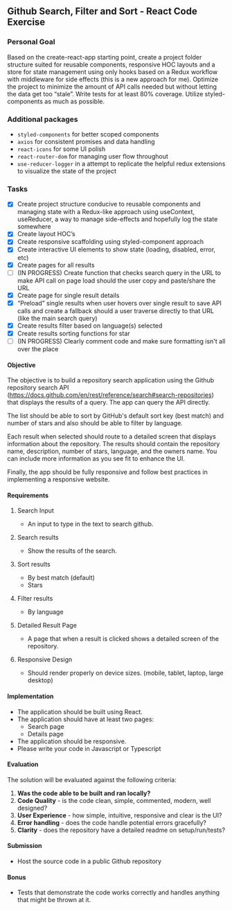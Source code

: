 ## Github Search, Filter and Sort - React Code Exercise

### Personal Goal
Based on the create-react-app starting point, create a project folder structure suited for reusable components, responsive HOC layouts and a store for state management using only hooks based on a Redux workflow with middleware for side effects (this is a new approach for me). Optimize the project to minimize the amount of API calls needed but without letting the data get too “stale”. Write tests for at least 80% coverage. Utilize styled-components as much as possible. 

### Additional packages
- `styled-components` for better scoped components
- `axios` for consistent promises and data handling
- `react-icons` for some UI polish
- `react-router-dom` for managing user flow throughout
- `use-reducer-logger` in a attempt to replicate the helpful redux extensions to visualize the state of the project
### Tasks
- [x] Create project structure conducive to reusable components and managing state with a Redux-like approach using useContext, useReducer, a way to manage side-effects and hopefully log the state somewhere
- [x] Create layout HOC’s 
- [x] Create responsive scaffolding using styled-component approach
- [x] Create interactive UI elements to show state (loading, disabled, error, etc)
- [x] Create pages for all results
- [ ] (IN PROGRESS) Create function that checks search query in the URL to make API call on page load should the user copy and paste/share the URL
- [x] Create page for single result details
- [x] “Preload” single results when user hovers over single result to save API calls and create a fallback should a user traverse directly to that URL (like the main search query)
- [x] Create results filter based on language(s) selected
- [x] Create results sorting functions for star
- [ ] (IN PROGRESS) Clearly comment code and make sure formatting isn't all over the place

#### Objective

The objective is to build a repository search application using the Github repository search API (https://docs.github.com/en/rest/reference/search#search-repositories) that displays the results of a query. The app can query the API directly.

The list should be able to sort by GitHub's default sort key (best match) and number of stars and also should be able to filter by language.

Each result when selected should route to a detailed screen that displays information about the repository. The results should contain the repository name, description, number of stars, language, and the owners name. You can include more information as you see fit to enhance the UI.

Finally, the app should be fully responsive and follow best practices in implementing a responsive website.

#### Requirements

1. Search Input

   - An input to type in the text to search github.

2. Search results

   - Show the results of the search.

3. Sort results

   - By best match (default)
   - Stars

4. Filter results

   - By language

5. Detailed Result Page

   - A page that when a result is clicked shows a detailed screen of the repository.

6. Responsive Design

   - Should render properly on device sizes. (mobile, tablet, laptop, large desktop)

#### Implementation

- The application should be built using React.
- The application should have at least two pages:
  - Search page
  - Details page
- The application should be responsive.
- Please write your code in Javascript or Typescript

#### Evaluation

The solution will be evaluated against the following criteria:

1. **Was the code able to be built and ran locally?**
2. **Code Quality** - is the code clean, simple, commented, modern, well designed?
3. **User Experience** - how simple, intuitive, responsive and clear is the UI?
4. **Error handling** - does the code handle potential errors gracefully?
5. **Clarity** - does the repository have a detailed readme on setup/run/tests?

#### Submission

- Host the source code in a public Github repository

#### Bonus

- Tests that demonstrate the code works correctly and handles anything that might be thrown at it.
